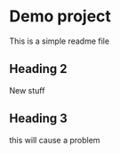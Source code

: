 # Demo project

This is a simple readme file

## Heading 2

New stuff

## Heading 3

this will cause a problem